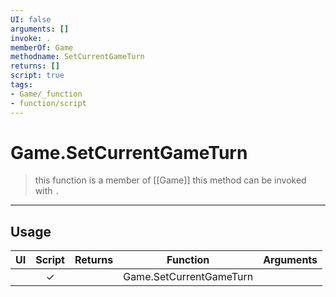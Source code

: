```yaml
---
UI: false
arguments: []
invoke: .
memberOf: Game
methodname: SetCurrentGameTurn
returns: []
script: true
tags:
- Game/_function
- function/script
---
```

# Game.SetCurrentGameTurn
> this function is a member of [[Game]]
> this method can be invoked with `.`
-----
## Usage
|  UI | Script | Returns | Function | Arguments |
|:---:|:------:|-------:|:--------:|:---------|
| |✓||Game.SetCurrentGameTurn||
